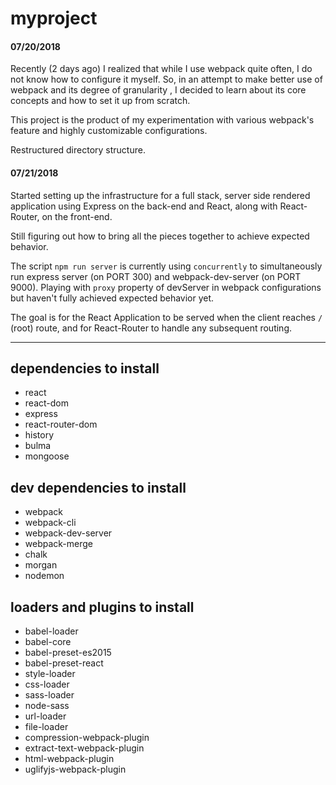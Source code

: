 # myproject

#### 07/20/2018
Recently (2 days ago) I realized that while I use webpack quite often, I do not know how to configure it myself. So, in an attempt to make better use of webpack and its degree of granularity , I decided to learn about its core concepts and how to set it up from scratch.

This project is the product of my experimentation with various webpack's feature and highly customizable configurations.

Restructured directory structure.

#### 07/21/2018

Started setting up the infrastructure for a full stack, server side rendered application using Express on the back-end and React, along with React-Router, on the front-end.

Still figuring out how to bring all the pieces together to achieve expected behavior.

The script `npm run server` is currently using `concurrently` to simultaneously run express server (on PORT 300) and webpack-dev-server (on PORT 9000). Playing with `proxy` property of devServer in webpack configurations but haven't fully achieved expected behavior yet.

The goal is for the React Application to be served when the client reaches `/` (root) route, and for React-Router to handle any subsequent routing.

<!--  
### Info about directories and subdirectories

Directory structure
|   - ./server```
|- ./myproject (root)
|   - ./build-utils
|     - ./common-paths.js
|     - ./webpack.common.js
|     - ./webpack.dev.js
|     - ./webpack.prod.js
|   - ./client
|     - ./src
|       - ./components
|         - ./Layout
|           - ./footer
|             -  ./Nav.js
|           - ./header
|             -  ./Footer.js
|           - ./main
|           - ./Layout.js
|         - ./IndexPage.js
|         - ./NotFoundPage.js
|       - ./routing
|         - ./history.js
|         - ./routes.js
|       - ./styles
|         - ./index.css
|         - ./index.scss
|       - ./App.js
|       - ./index.html
|       - ./index.js
|   - ./node_modules
|   - ./server
|     - ./server.js
|   - ./.babelrc
|   - ./gitignore
|   - ./package-lock.json
|   - ./package.json
|   - ./README.md
|   - ./webpack.config.json
|-
```
-->

<hr >

## dependencies to install

- react
- react-dom
- express
- react-router-dom
- history
- bulma
- mongoose

## dev dependencies to install

- webpack
- webpack-cli
- webpack-dev-server
- webpack-merge
- chalk
- morgan
- nodemon

## loaders and plugins to install

- babel-loader
- babel-core
- babel-preset-es2015
- babel-preset-react
- style-loader
- css-loader
- sass-loader
- node-sass
- url-loader
- file-loader
- compression-webpack-plugin
- extract-text-webpack-plugin
- html-webpack-plugin
- uglifyjs-webpack-plugin
